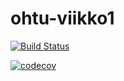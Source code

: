 # ohtu-viikko1

[![Build Status](https://travis-ci.org/annapiir/ohtu-viikko1.svg?branch=master)](https://travis-ci.org/annapiir/ohtu-viikko1)

[![codecov](https://codecov.io/gh/annapiir/ohtu-viikko1/branch/master/graph/badge.svg)](https://codecov.io/gh/annapiir/ohtu-viikko1)
